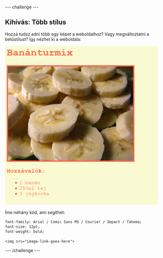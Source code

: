 \--- challenge \---

## Kihívás: Több stílus

Hozzá tudsz adni több egy képet a weboldalhoz? Vagy megváltoztatni a betűstílust? Így nézhet ki a weboldala:

![képernyőkép](images/recipe-final.png)

Íme néhány kód, ami segíthet:

    font-family: Arial / Comic Sans MS / Courier / Impact / Tahoma;
    font-size: 12pt;
    font-weight: bold;
    
    <img src="image-link-goes-here">
    

\--- /challenge \---